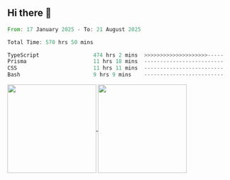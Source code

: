 ## Hi there 👋
<!--START_SECTION:waka-->

```rust
From: 17 January 2025 - To: 21 August 2025

Total Time: 570 hrs 50 mins

TypeScript                 474 hrs 2 mins  >>>>>>>>>>>>>>>>>>>>-----   81.87 %
Prisma                     11 hrs 18 mins  -------------------------   01.95 %
CSS                        11 hrs 11 mins  -------------------------   01.93 %
Bash                       9 hrs 9 mins    -------------------------   01.58 %
```

<!--END_SECTION:waka-->

<a href="https://github.com/anuraghazra/github-readme-stats">
  <img height=200 align="center" src="https://github-readme-stats.vercel.app/api/top-langs/?username=paulgeorge35&layout=donut&langs_count=5&theme=transparent" />
</a>
<a href="https://github.com/anuraghazra/convoychat">
  <img height=200 align="center" src="https://github-readme-stats.vercel.app/api?username=paulgeorge35&show_icons=true&show=prs_merged&theme=transparent&rank_icon=github" />
</a>
